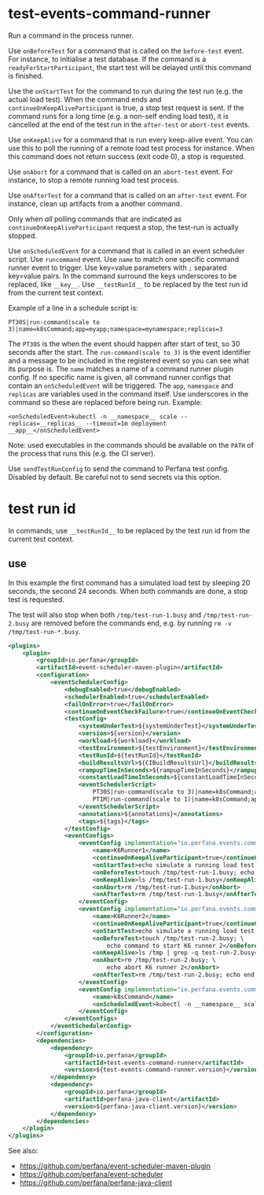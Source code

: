 # test-events-command-runner

Run a command in the process runner.

Use `onBeforeTest` for a command that is called on the `before-test` event. For instance, to initialise a 
test database. If the command is a `readyForStartParticipant`, the start test will be delayed until this
command is finished.

Use the `onStartTest` for the command to run during the test run (e.g. the actual load test).
When the command ends and `continueOnKeepAliveParticipant` is true, a stop test request is sent.
If the command runs for a long time (e.g. a non-self ending load test), it is cancelled at the end of the
test run in the `after-test` or `abort-test` events.

Use `onKeepAlive` for a command that is run every keep-alive event. You can use this
to poll the running of a remote load test process for instance. When this command does not
return success (exit code 0), a stop is requested.

Use `onAbort` for a command that is called on an `abort-test` event. For instance, to stop a 
remote running load test process.

Use `onAfterTest` for a command that is called on an `after-test` event. For instance, clean up
artifacts from a another command.

Only when _all_ polling commands that are indicated as `continueOnKeepAliveParticipant` request a stop,
the test-run is actually stopped.

Use `onScheduledEvent` for a command that is called in an event scheduler script. 
Use `runcommand` event. Use `name` to match one specific command runner event to trigger.
Use key=value parameters with `;` separated key=value pairs. 
In the command surround the keys underscores to be replaced, like `__key__`.
Use `__testRunId__` to be replaced by the test run id from the current test context.

Example of a line in a schedule script is: 

    PT30S|run-command(scale to 3)|name=k8sCommand;app=myapp;namespace=mynamespace;replicas=3

The `PT30S` is the when the event should happen after start of test, so 30 seconds after the start.
The `run-command(scale to 3)` is the event identifier and a message to be included in the registered event
so you can see what its purpose is. The `name` matches a name of a command runner plugin config. 
If no specific name is given, all command runner configs that contain an `onScheduledEvent` will be triggered.
The `app`, `namespace` and `replicas` are variables used in the command itself. Use underscores in the command
so these are replaced before being run. Example:

    <onScheduledEvent>kubectl -n __namespace__ scale --replicas=__replicas__ --timeout=1m deployment __app__</onScheduledEvent>

Note: used executables in the commands should be available
on the `PATH` of the process that runs this (e.g. the CI server).

Use `sendTestRunConfig` to send the command to Perfana test config. Disabled by default.
Be careful not to send secrets via this option.

# test run id

In commands, use `__testRunId__` to be replaced by the test run id from the current test context.

## use

In this example the first command has a simulated load test by sleeping 20 seconds, the second 24 seconds.
When both commands are done, a stop test is requested.

The test will also stop when both `/tmp/test-run-1.busy` and `/tmp/test-run-2.busy` are removed before the 
commands end, e.g. by running `rm -v /tmp/test-run-*.busy`.

```xml
<plugins>
    <plugin>
        <groupId>io.perfana</groupId>
        <artifactId>event-scheduler-maven-plugin</artifactId>
        <configuration>
            <eventSchedulerConfig>
                <debugEnabled>true</debugEnabled>
                <schedulerEnabled>true</schedulerEnabled>
                <failOnError>true</failOnError>
                <continueOnEventCheckFailure>true</continueOnEventCheckFailure>
                <testConfig>
                    <systemUnderTest>${systemUnderTest}</systemUnderTest>
                    <version>${version}</version>
                    <workload>${workload}</workload>
                    <testEnvironment>${testEnvironment}</testEnvironment>
                    <testRunId>${testRunId}</testRunId>
                    <buildResultsUrl>${CIBuildResultsUrl}</buildResultsUrl>
                    <rampupTimeInSeconds>${rampupTimeInSeconds}</rampupTimeInSeconds>
                    <constantLoadTimeInSeconds>${constantLoadTimeInSeconds}</constantLoadTimeInSeconds>
                    <eventSchedulerScript>
                        PT30S|run-command(scale to 3)|name=k8sCommand;app=myapp;namespace=mynamespace;replicas=3
                        PT1M|run-command(scale to 1)|name=k8sCommand;app=myapp;namespace=mynamespace;replicas=1
                    </eventSchedulerScript>
                    <annotations>${annotations}</annotations>
                    <tags>${tags}</tags>
                </testConfig>
                <eventConfigs>
                    <eventConfig implementation="io.perfana.events.commandrunner.CommandRunnerEventConfig">
                        <name>K6Runner1</name>
                        <continueOnKeepAliveParticipant>true</continueOnKeepAliveParticipant>
                        <onStartTest>echo simulate a running load test; sleep 20; echo end load test simulation</onStartTest>
                        <onBeforeTest>touch /tmp/test-run-1.busy; echo command to start K6 runner 1 for ${testRunId};</onBeforeTest>
                        <onKeepAlive>ls /tmp/test-run-1.busy</onKeepAlive>
                        <onAbort>rm /tmp/test-run-1.busy</onAbort>
                        <onAfterTest>rm /tmp/test-run-1.busy</onAfterTest>
                    </eventConfig>
                    <eventConfig implementation="io.perfana.events.commandrunner.CommandRunnerEventConfig">
                        <name>K6Runner2</name>
                        <continueOnKeepAliveParticipant>true</continueOnKeepAliveParticipant>
                        <onStartTest>echo simulate a running load test; sleep 24; echo end load test simulation</onStartTest>
                        <onBeforeTest>touch /tmp/test-run-2.busy; \
                            echo command to start K6 runner 2</onBeforeTest>
                        <onKeepAlive>ls /tmp | grep -q test-run-2.busy</onKeepAlive>
                        <onAbort>rm /tmp/test-run-2.busy; \
                            echo abort K6 runner 2</onAbort>
                        <onAfterTest>rm /tmp/test-run-2.busy; echo end ${testRunId}</onAfterTest>
                    </eventConfig>
                    <eventConfig implementation="io.perfana.events.commandrunner.CommandRunnerEventConfig">
                        <name>k8sCommand</name>
                        <onScheduledEvent>kubectl -n __namespace__ scale --replicas=__replicas__ --timeout=1m deployment __app__</onScheduledEvent>
                    </eventConfig>
                </eventConfigs>
            </eventSchedulerConfig>
        </configuration>
        <dependencies>
            <dependency>
                <groupId>io.perfana</groupId>
                <artifactId>test-events-command-runner</artifactId>
                <version>${test-events-command-runner.version}</version>
            </dependency>
            <dependency>
                <groupId>io.perfana</groupId>
                <artifactId>perfana-java-client</artifactId>
                <version>${perfana-java-client.version}</version>
            </dependency>
        </dependencies>
    </plugin>
</plugins>
```

See also:
* https://github.com/perfana/event-scheduler-maven-plugin
* https://github.com/perfana/event-scheduler
* https://github.com/perfana/perfana-java-client
